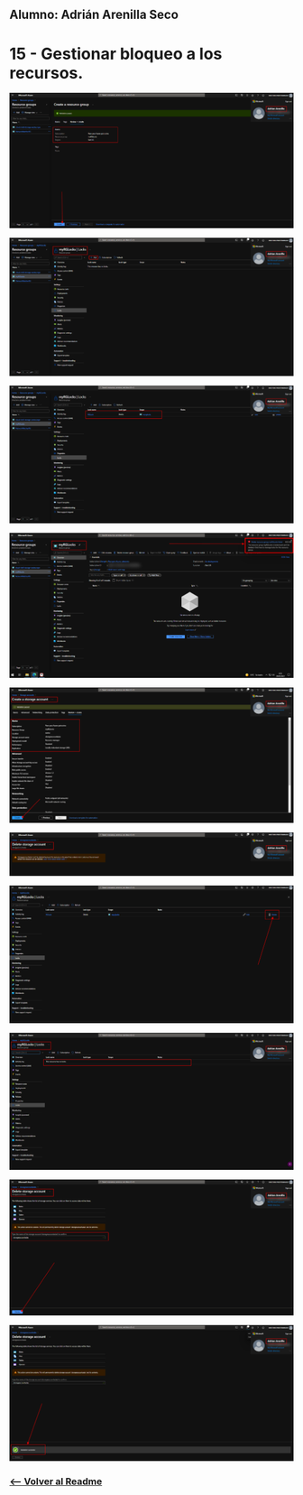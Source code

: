 ## Alumno: Adrián Arenilla Seco

# 15 - Gestionar bloqueo a los recursos.

![](Evidencias/15a-ResourceLock.png)

![](Evidencias/15b-ResourceLock.png)

![](Evidencias/15c-ResourceLock.png)

![](Evidencias/15d-ResourceLock.png)

![](Evidencias/15e-ResourceLock.png)

![](Evidencias/15f-ResourceLock.png)

![](Evidencias/15g-ResourceLock.png)

![](Evidencias/15h-ResourceLock.png)

![](Evidencias/15i-ResourceLock.png)

![](Evidencias/15j-ResourceLock.png)


### [<-- Volver al Readme](../../readme.md)


